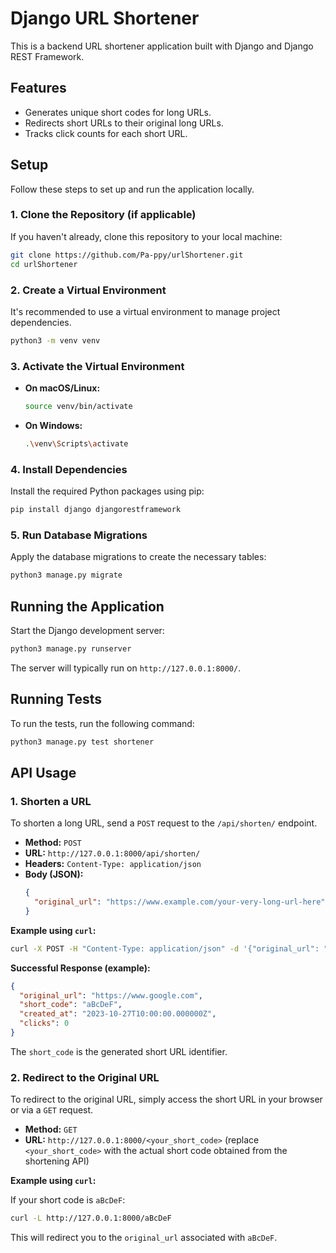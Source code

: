 # Django URL Shortener

This is a backend URL shortener application built with Django and Django REST Framework.

## Features

- Generates unique short codes for long URLs.
- Redirects short URLs to their original long URLs.
- Tracks click counts for each short URL.

## Setup

Follow these steps to set up and run the application locally.

### 1. Clone the Repository (if applicable)

If you haven't already, clone this repository to your local machine:

```bash
git clone https://github.com/Pa-ppy/urlShortener.git
cd urlShortener
```

### 2. Create a Virtual Environment

It's recommended to use a virtual environment to manage project dependencies.

```bash
python3 -m venv venv
```

### 3. Activate the Virtual Environment

- **On macOS/Linux:**
  ```bash
  source venv/bin/activate
  ```
- **On Windows:**
  ```bash
  .\venv\Scripts\activate
  ```

### 4. Install Dependencies

Install the required Python packages using pip:

```bash
pip install django djangorestframework
```

### 5. Run Database Migrations

Apply the database migrations to create the necessary tables:

```bash
python3 manage.py migrate
```

## Running the Application

Start the Django development server:

```bash
python3 manage.py runserver
```

The server will typically run on `http://127.0.0.1:8000/`.

## Running Tests

To run the tests, run the following command:

```bash
python3 manage.py test shortener
```

## API Usage

### 1. Shorten a URL

To shorten a long URL, send a `POST` request to the `/api/shorten/` endpoint.

- **Method:** `POST`
- **URL:** `http://127.0.0.1:8000/api/shorten/`
- **Headers:** `Content-Type: application/json`
- **Body (JSON):**
  ```json
  {
    "original_url": "https://www.example.com/your-very-long-url-here"
  }
  ```

**Example using `curl`:**

```bash
curl -X POST -H "Content-Type: application/json" -d '{"original_url": "https://www.google.com"}' http://127.0.0.1:8000/api/shorten/
```

**Successful Response (example):**

```json
{
  "original_url": "https://www.google.com",
  "short_code": "aBcDeF",
  "created_at": "2023-10-27T10:00:00.000000Z",
  "clicks": 0
}
```

The `short_code` is the generated short URL identifier.

### 2. Redirect to the Original URL

To redirect to the original URL, simply access the short URL in your browser or via a `GET` request.

- **Method:** `GET`
- **URL:** `http://127.0.0.1:8000/<your_short_code>` (replace `<your_short_code>` with the actual short code obtained from the shortening API)

**Example using `curl`:**

If your short code is `aBcDeF`:

```bash
curl -L http://127.0.0.1:8000/aBcDeF
```

This will redirect you to the `original_url` associated with `aBcDeF`.